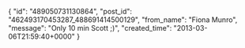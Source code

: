  {
   "id": "489050731130864",
   "post_id": "462493170453287_488691414500129",
   "from_name": "Fiona Munro",
   "message": "Only 10 min Scott ;)",
   "created_time": "2013-03-06T21:59:40+0000"
 }
